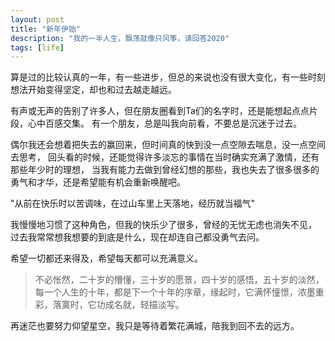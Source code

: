 ```yaml
---
layout: post
title: "新年伊始"
description: "我的一半人生，飘荡就像只风筝，请回答2020"
tags: [life]
---
```


算是过的比较认真的一年，有一些进步，但总的来说也没有很大变化，有一些时刻想法开始变得坚定，却也和过去越走越远。

有声或无声的告别了许多人，但在朋友圈看到Ta们的名字时，还是能想起点点片段，心中百感交集。
有一个朋友，总是叫我向前看，不要总是沉迷于过去。

偶尔我还会想着把失去的赢回来，但时间真的快到没一点空隙去喘息，没一点空间去思考，
回头看的时候，还能觉得许多淡忘的事情在当时确实充满了激情，还有那些年少时的理想，
当我有能力去做到曾经幻想的那些，我也失去了很多很多的勇气和才华，还是希望能有机会重新唤醒吧。

"从前在快乐时以苦调味，在过山车里上天落地，经历就当福气"

我慢慢地习惯了这种角色，但我的快乐少了很多，曾经的无忧无虑也消失不见，
过去我常常想我想要的到底是什么，现在却连自己都没勇气去问。

希望一切都还来得及，希望每天都可以充满意义。

> 不必怅然，二十岁的懵懂，三十岁的愿景，四十岁的感悟，五十岁的淡然，
每一个人生的十年，都是下一个十年的序章，缘起时，它满怀憧憬，浓墨重彩，落寞时，它功成名就，轻描淡写。

再迷茫也要努力仰望星空，我只是等待着繁花满城，陪我到回不去的远方。
